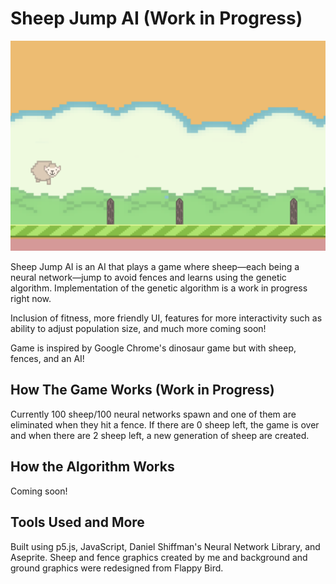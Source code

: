 # Sheep Jump AI (Work in Progress)

![Sheep Jump AI](./images/game.png)

Sheep Jump AI is an AI that plays a game where sheep—each being a neural network—jump to avoid fences and learns using the genetic algorithm. Implementation of the genetic algorithm is a work in progress right now.

Inclusion of fitness, more friendly UI, features for more interactivity such as ability to adjust population size, and much more coming soon!

Game is inspired by Google Chrome's dinosaur game but with sheep, fences, and an AI! 

## How The Game Works (Work in Progress)

Currently 100 sheep/100 neural networks spawn and one of them are eliminated when they hit a fence. If there are 0 sheep left, the game is over and when there are 2 sheep left, a new generation of sheep are created. 

## How the Algorithm Works

Coming soon!

## Tools Used and More

Built using p5.js, JavaScript, Daniel Shiffman's Neural Network Library, and Aseprite. Sheep and fence graphics created by me and background and ground graphics were redesigned from Flappy Bird.
